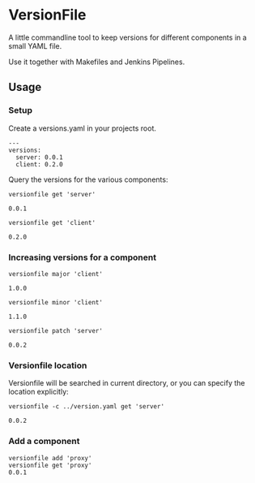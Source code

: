 # VersionFile
A little commandline tool to keep versions for different components in a small YAML file.

Use it together with Makefiles and Jenkins Pipelines.

## Usage

### Setup

Create a versions.yaml in your projects root.
````
---
versions:
  server: 0.0.1
  client: 0.2.0
````

Query the versions for the various components:
````
versionfile get 'server'

0.0.1
````
````
versionfile get 'client'

0.2.0
````

### Increasing versions for a component

````
versionfile major 'client'

1.0.0
````
````
versionfile minor 'client'

1.1.0
````
````
versionfile patch 'server'

0.0.2
````

### Versionfile location

Versionfile will be searched in current directory, or you can specify the location explicitly: 
````
versionfile -c ../version.yaml get 'server'

0.0.2
````

### Add a component
````
versionfile add 'proxy'
versionfile get 'proxy'
0.0.1
````
